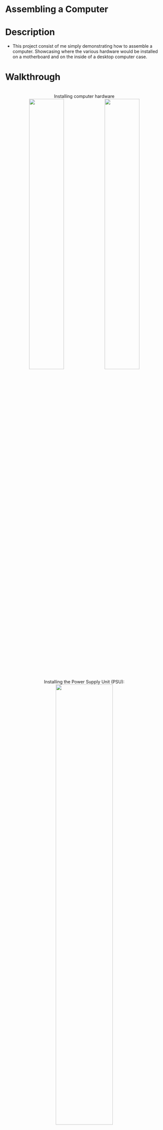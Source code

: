 # Assembling a Computer

# Description
 - This project consist of me simply demonstrating how to assemble a computer. Showcasing where the various hardware would be installed on a motherboard and on the inside of a desktop computer case.

# Walkthrough
<p align="center">
 <br/>
  Installing computer hardware 
  <br/>
  <img src="https://i.imgur.com/k37UNHa.png" height="47%" width="47%" <br/> <img src="https://i.imgur.com/BxNbPj5.png" height="47%" width="47%"
    <br/>
  <br />
  <br/>
  Installing the Power Supply Unit (PSU):
  <br /> 
  <img src="https://i.imgur.com/Dwnh9fk.png" height="60%" width="60%"
<br />
<br />
<br/>
Installing the RAM:
<br/>
  <img src="https://i.imgur.com/AjGROCW.png" height="60%" width="60%"
  <br/>
  <br />
<br/>
Installing the Hard Disk Drive (HDD):
<br/>
  <img src="https://i.imgur.com/nu16rwI.png" height="60%" width="60%"
  <br/>
  <br />
<br/>
Installing the Case Fan:
<br/>
  <img src="https://i.imgur.com/6Qp7Ls8.png" height="60%" width="60%"
  <br/>
  <br />
<br/>
Installing the SATA Cable:
<br/>
<img src="https://i.imgur.com/4VfDH4H.png" height="60%" width="60%"
  <br/>
<br />
<br/>
Installing the CPU:
<br/>
<img src="https://i.imgur.com/bmUU4us.png" height="60%" width="60%"
  <br/>
<br />
<br/>
Arranging the CPU Components for Install: First the CPU, then Thermal Paste, then Heat sink, and lastly CPU Fan.
 <br/>
<img src="https://i.imgur.com/jI4Q5vS.png" height="60%" width="60%"
  <br/>
<br />
